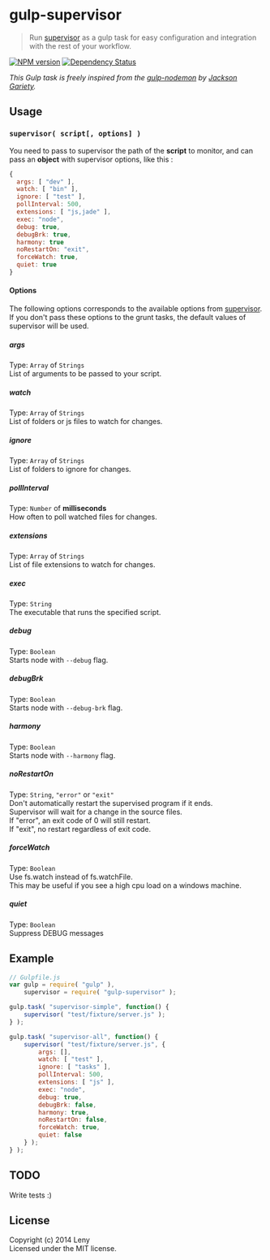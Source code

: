 # gulp-supervisor

> Run [supervisor](https://github.com/isaacs/node-supervisor) as a gulp task for easy configuration and integration with the rest of your workflow.

[![NPM version](https://badge.fury.io/js/gulp-supervisor.png)](http://badge.fury.io/js/gulp-supervisor) [![Dependency Status](https://david-dm.org/leny/gulp-supervisor.png)](https://david-dm.org/leny/gulp-supervisor)

*This Gulp task is freely inspired from the [gulp-nodemon](https://github.com/JacksonGariety/gulp-nodemon) by [Jackson Gariety](https://github.com/JacksonGariety).*

## Usage

### **`supervisor( script[, options] )`**

You need to pass to supervisor the path of the **script** to monitor, and can pass an **object** with supervisor options, like this :

```js
{
  args: [ "dev" ],
  watch: [ "bin" ],
  ignore: [ "test" ],
  pollInterval: 500,
  extensions: [ "js,jade" ],
  exec: "node",
  debug: true,
  debugBrk: true,
  harmony: true
  noRestartOn: "exit",
  forceWatch: true,
  quiet: true
}
```

#### Options

The following options corresponds to the available options from [supervisor](https://github.com/isaacs/node-supervisor). If you don't pass these options to the grunt tasks, the default values of supervisor will be used. 

##### args
Type: `Array` of `Strings`  
List of arguments to be passed to your script.

##### watch
Type: `Array` of `Strings`  
List of folders or js files to watch for changes.  

##### ignore
Type: `Array` of `Strings`  
List of folders to ignore for changes.  

##### pollInterval
Type: `Number` of **milliseconds**  
How often to poll watched files for changes.

##### extensions
Type: `Array` of `Strings`  
List of file extensions to watch for changes.

##### exec
Type: `String`  
The executable that runs the specified script.

##### debug
Type: `Boolean`  
Starts node with `--debug` flag.

##### debugBrk
Type: `Boolean`  
Starts node with `--debug-brk` flag.

##### harmony
Type: `Boolean`  
Starts node with `--harmony` flag.

##### noRestartOn
Type: `String`, `"error"` or `"exit"`  
Don't automatically restart the supervised program if it ends.  
Supervisor will wait for a change in the source files.  
If "error", an exit code of 0 will still restart.  
If "exit", no restart regardless of exit code.

##### forceWatch
Type: `Boolean`  
Use fs.watch instead of fs.watchFile.  
This may be useful if you see a high cpu load on a windows machine.

##### quiet
Type: `Boolean`  
Suppress DEBUG messages

## Example

```js
// Gulpfile.js
var gulp = require( "gulp" ),
    supervisor = require( "gulp-supervisor" );

gulp.task( "supervisor-simple", function() {
    supervisor( "test/fixture/server.js" );
} );

gulp.task( "supervisor-all", function() {
    supervisor( "test/fixture/server.js", {
        args: [],
        watch: [ "test" ],
        ignore: [ "tasks" ],
        pollInterval: 500,
        extensions: [ "js" ],
        exec: "node",
        debug: true,
        debugBrk: false,
        harmony: true,
        noRestartOn: false,
        forceWatch: true,
        quiet: false
    } );
} );
```

## TODO

Write tests :)

## License
Copyright (c) 2014 Leny  
Licensed under the MIT license.
